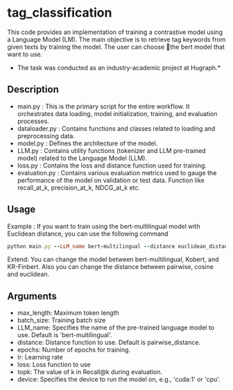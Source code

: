 # tag_classification
This code provides an implementation of training a contrastive model using a Language Model (LM). The main objective is to retrieve tag keywords from given texts by training the model. The user can choose the bert model that want to use.

* The task was conducted as an industry-academic project at Hugraph.*

## Description
- main.py : This is the primary script for the entire workflow. It orchestrates data loading, model initialization, training, and evaluation processes.
- dataloader.py : Contains functions and classes related to loading and preprocessing data.
- model.py : Defines the architecture of the model.
- LLM.py : Contains utility functions (tokenizer and LLM pre-trained model) related to the Language Model (LLM).
- loss.py : Contains the loss and distance function used for training.
- evaluation.py : Contains various evaluation metrics used to gauge the performance of the model on validation or test data. Function like recall_at_k, precision_at_k, NDCG_at_k etc.

## Usage
Example :
If you want to train using the bert-multilingual model with Euclidean distance, you can use the following command
```ruby
python main.py --LLM_name bert-multilingual --distance euclidean_distance
```

Extend:
You can change the model between bert-multilingual, Kobert, and KR-Finbert.
Also you can change the distance between pairwise, cosine and euclidean.

## Arguments
- max_length: Maximum token length
- batch_size: Training batch size
- LLM_name: Specifies the name of the pre-trained language model to use. Default is 'bert-multilingual'.
- distance: Distance function to use. Default is pairwise_distance.
- epochs: Number of epochs for training.
- lr: Learning rate
- loss: Loss function to use
- topk: The value of k in Recall@k during evaluation.
- device: Specifies the device to run the model on, e.g., 'cuda:1' or 'cpu'.
